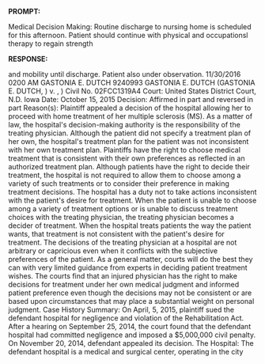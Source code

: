 **PROMPT:**

Medical Decision Making: Routine discharge to nursing home is scheduled for this afternoon. Patient should continue with physical and occupationsl therapy to regain strength

**RESPONSE:**

  and mobility until discharge. Patient also under observation.  11/30/2016 0200 AM  GASTONIA E. DUTCH 9240993 GASTONIA E. DUTCH (GASTONIA E. DUTCH, ) v. , ) Civil No. 02FCC1319A4  Court: United States District Court, N.D. Iowa  Date: October 15, 2015  Decision: Affirmed in part and reversed in part  Reason(s):  Plaintiff appealed a decision of the hospital allowing her to proceed with home treatment of her multiple sclerosis (MS). As a matter of law, the hospital's decision-making authority is the responsibility of the treating physician. Although the patient did not specify a treatment plan of her own, the hospital's treatment plan for the patient was not inconsistent with her own treatment plan. Plaintiffs have the right to choose medical treatment that is consistent with their own preferences as reflected in an authorized treatment plan. Although patients have the right to decide their treatment, the hospital is not required to allow them to choose among a variety of such treatments or to consider their preference in making treatment decisions. The hospital has a duty not to take actions inconsistent with the patient's desire for treatment. When the patient is unable to choose among a variety of treatment options or is unable to discuss treatment choices with the treating physician, the treating physician becomes a decider of treatment. When the hospital treats patients the way the patient wants, that treatment is not consistent with the patient's desire for treatment. The decisions of the treating physician at a hospital are not arbitrary or capricious even when it conflicts with the subjective preferences of the patient. As a general matter, courts will do the best they can with very limited guidance from experts in deciding patient treatment wishes. The courts find that an injured physician has the right to make decisions for treatment under her own medical judgment and informed patient preference even though the decisions may not be consistent or are based upon circumstances that may place a substantial weight on personal judgment.  Case History Summary: On April, 5, 2015, plaintiff sued the defendant hospital for negligence and violation of the Rehabilitation Act. After a hearing on September 25, 2014, the court found that the defendant hospital had committed negligence and imposed a $5,000,000 civil penalty. On November 20, 2014, defendant appealed its decision.  The Hospital: The defendant hospital is a medical and surgical center, operating in the city